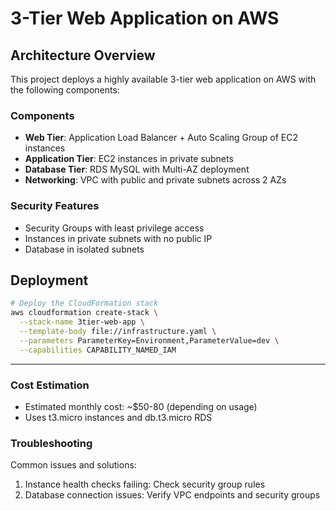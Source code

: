 # 3-Tier Web Application on AWS

## Architecture Overview
This project deploys a highly available 3-tier web application on AWS with the following components:

### Components
- **Web Tier**: Application Load Balancer + Auto Scaling Group of EC2 instances
- **Application Tier**: EC2 instances in private subnets
- **Database Tier**: RDS MySQL with Multi-AZ deployment
- **Networking**: VPC with public and private subnets across 2 AZs

### Security Features
- Security Groups with least privilege access
- Instances in private subnets with no public IP
- Database in isolated subnets

## Deployment
```bash
# Deploy the CloudFormation stack
aws cloudformation create-stack \
  --stack-name 3tier-web-app \
  --template-body file://infrastructure.yaml \
  --parameters ParameterKey=Environment,ParameterValue=dev \
  --capabilities CAPABILITY_NAMED_IAM
```

---
### Cost Estimation
- Estimated monthly cost: ~$50-80 (depending on usage)
- Uses t3.micro instances and db.t3.micro RDS

### Troubleshooting
Common issues and solutions:

1. Instance health checks failing: Check security group rules
2. Database connection issues: Verify VPC endpoints and security groups
